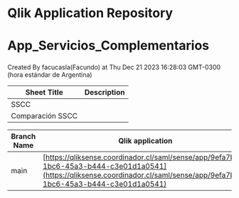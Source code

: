 # Qlik Application Repository 
# App_Servicios_Complementarios
### 
Created By facucasla(Facundo) at Thu Dec 21 2023 16:28:03 GMT-0300 (hora estándar de Argentina)




Sheet Title | Description
------------ | -------------
SSCC|
Comparación SSCC|



Branch Name|Qlik application
---|---
main|[https://qliksense.coordinador.cl/saml/sense/app/9efa7be4-1bc6-45a3-b444-c3e01d1a0541](https://qliksense.coordinador.cl/saml/sense/app/9efa7be4-1bc6-45a3-b444-c3e01d1a0541)